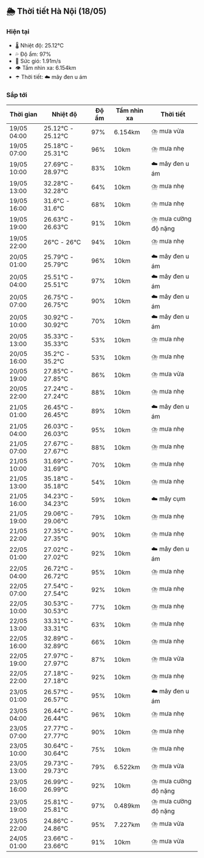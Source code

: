 ## 🌦️ Thời tiết Hà Nội (18/05)

### Hiện tại

- 🌡️ Nhiệt độ: 25.12℃
- 💦 Độ ẩm: 97%
- 💨 Sức gió: 1.91m/s
- 👁️ Tầm nhìn xa: 6.154km
- ☂️ Thời tiết: ☁️ mây đen u ám

### Sắp tới

| Thời gian | Nhiệt độ | Độ ẩm | Tầm nhìn xa | Thời tiết |
| --- | --- | --- | --- | --- |
| 19/05 04:00 | 25.12℃ - 25.12℃ | 97% | 6.154km | ⛈️ mưa vừa |
| 19/05 07:00 | 25.18℃ - 25.31℃ | 96% | 10km | ⛈️ mưa nhẹ |
| 19/05 10:00 | 27.69℃ - 28.97℃ | 83% | 10km | ☁️ mây đen u ám |
| 19/05 13:00 | 32.28℃ - 32.28℃ | 64% | 10km | ⛈️ mưa nhẹ |
| 19/05 16:00 | 31.6℃ - 31.6℃ | 68% | 10km | ⛈️ mưa nhẹ |
| 19/05 19:00 | 26.63℃ - 26.63℃ | 91% | 10km | ⛈️ mưa cường độ nặng |
| 19/05 22:00 | 26℃ - 26℃ | 94% | 10km | ⛈️ mưa nhẹ |
| 20/05 01:00 | 25.79℃ - 25.79℃ | 96% | 10km | ☁️ mây đen u ám |
| 20/05 04:00 | 25.51℃ - 25.51℃ | 97% | 10km | ☁️ mây đen u ám |
| 20/05 07:00 | 26.75℃ - 26.75℃ | 90% | 10km | ☁️ mây đen u ám |
| 20/05 10:00 | 30.92℃ - 30.92℃ | 70% | 10km | ☁️ mây đen u ám |
| 20/05 13:00 | 35.33℃ - 35.33℃ | 53% | 10km | ⛈️ mưa nhẹ |
| 20/05 16:00 | 35.2℃ - 35.2℃ | 53% | 10km | ⛈️ mưa nhẹ |
| 20/05 19:00 | 27.85℃ - 27.85℃ | 86% | 10km | ⛈️ mưa vừa |
| 20/05 22:00 | 27.24℃ - 27.24℃ | 88% | 10km | ⛈️ mưa nhẹ |
| 21/05 01:00 | 26.45℃ - 26.45℃ | 89% | 10km | ☁️ mây đen u ám |
| 21/05 04:00 | 26.03℃ - 26.03℃ | 95% | 10km | ⛈️ mưa nhẹ |
| 21/05 07:00 | 27.67℃ - 27.67℃ | 88% | 10km | ⛈️ mưa nhẹ |
| 21/05 10:00 | 31.69℃ - 31.69℃ | 70% | 10km | ⛈️ mưa nhẹ |
| 21/05 13:00 | 35.18℃ - 35.18℃ | 54% | 10km | ⛈️ mưa nhẹ |
| 21/05 16:00 | 34.23℃ - 34.23℃ | 59% | 10km | ☁️ mây cụm |
| 21/05 19:00 | 29.06℃ - 29.06℃ | 79% | 10km | ⛈️ mưa nhẹ |
| 21/05 22:00 | 27.35℃ - 27.35℃ | 90% | 10km | ⛈️ mưa nhẹ |
| 22/05 01:00 | 27.02℃ - 27.02℃ | 92% | 10km | ☁️ mây đen u ám |
| 22/05 04:00 | 26.72℃ - 26.72℃ | 95% | 10km | ⛈️ mưa nhẹ |
| 22/05 07:00 | 27.54℃ - 27.54℃ | 92% | 10km | ⛈️ mưa nhẹ |
| 22/05 10:00 | 30.53℃ - 30.53℃ | 77% | 10km | ⛈️ mưa nhẹ |
| 22/05 13:00 | 33.31℃ - 33.31℃ | 63% | 10km | ⛈️ mưa nhẹ |
| 22/05 16:00 | 32.89℃ - 32.89℃ | 66% | 10km | ⛈️ mưa nhẹ |
| 22/05 19:00 | 27.97℃ - 27.97℃ | 87% | 10km | ⛈️ mưa vừa |
| 22/05 22:00 | 27.18℃ - 27.18℃ | 92% | 10km | ⛈️ mưa nhẹ |
| 23/05 01:00 | 26.57℃ - 26.57℃ | 95% | 10km | ☁️ mây đen u ám |
| 23/05 04:00 | 26.44℃ - 26.44℃ | 96% | 10km | ⛈️ mưa nhẹ |
| 23/05 07:00 | 27.77℃ - 27.77℃ | 90% | 10km | ⛈️ mưa nhẹ |
| 23/05 10:00 | 30.64℃ - 30.64℃ | 75% | 10km | ⛈️ mưa nhẹ |
| 23/05 13:00 | 29.73℃ - 29.73℃ | 79% | 6.522km | ⛈️ mưa vừa |
| 23/05 16:00 | 26.99℃ - 26.99℃ | 92% | 10km | ⛈️ mưa cường độ nặng |
| 23/05 19:00 | 25.81℃ - 25.81℃ | 97% | 0.489km | ⛈️ mưa cường độ nặng |
| 23/05 22:00 | 24.86℃ - 24.86℃ | 95% | 7.227km | ⛈️ mưa vừa |
| 24/05 01:00 | 23.66℃ - 23.66℃ | 91% | 10km | ⛈️ mưa vừa |
